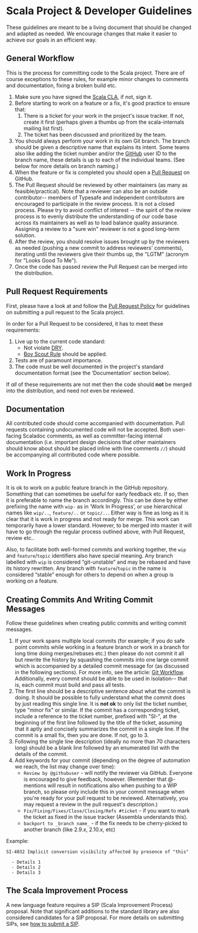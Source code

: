 # Scala Project & Developer Guidelines

These guidelines are meant to be a living document that should be changed and adapted as needed. We encourage changes that make it easier to achieve our goals in an efficient way.

## General Workflow

This is the process for committing code to the Scala project. There are of course exceptions to these rules, for example minor changes to comments and documentation, fixing a broken build etc.

1. Make sure you have signed the [Scala CLA](http://typesafe.com/contribute/cla/scala), if not, sign it.
2. Before starting to work on a feature or a fix, it's good practice to ensure that:
    1. There is a ticket for your work in the project's issue tracker. If not, create it first (perhaps given a thumbs up from the scala-internals mailing list first).
    2. The ticket has been discussed and prioritized by the team.
3. You should always perform your work in its own Git branch. The branch should be given a descriptive name that explains its intent. Some teams also like adding the ticket number and/or the [GitHub](http://github.com) user ID to the branch name, these details is up to each of the individual teams. (See below for more details on branch naming.)
4. When the feature or fix is completed you should open a [Pull Request](https://help.github.com/articles/using-pull-requests) on GitHub.
5. The Pull Request should be reviewed by other maintainers (as many as feasible/practical). Note that a reviewer can also be an outside contributor-- members of Typesafe and independent contributors are encouraged to participate in the review process. It is not a closed process. Please try to avoid conflict of interest -- the spirit of the review process is to evenly distribute the understanding of our code base across its maintainers as well as to load balance quality assurance. Assigning a review to a "sure win" reviewer is not a good long-term solution.
6. After the review, you should resolve issues brought up by the reviewers as needed (pushing a new commit to address reviewers' comments), iterating until the reviewers give their thumbs up, the "LGTM" (acronym for "Looks Good To Me").
7. Once the code has passed review the Pull Request can be merged into the distribution.

## Pull Request Requirements

First, please have a look at and follow the [Pull Request Policy](https://github.com/scala/scala/wiki/Pull-Request-Policy) for guidelines on submitting a pull request to the Scala project.

In order for a Pull Request to be considered, it has to meet these requirements:

1. Live up to the current code standard:
   - Not violate [DRY](http://programmer.97things.oreilly.com/wiki/index.php/Don%27t_Repeat_Yourself).
   - [Boy Scout Rule](http://programmer.97things.oreilly.com/wiki/index.php/The_Boy_Scout_Rule) should be applied.
2. Tests are of paramount importance.
3. The code must be well documented in the project's standard documentation format (see the ‘Documentation’ section below).

If *all* of these requirements are not met then the code should **not** be merged into the distribution, and need not even be reviewed.

## Documentation

All contributed code should come accompanied with documentation. Pull requests containing undocumented code will not be accepted. Both user-facing Scaladoc comments, as well as committer-facing internal documentation (i.e. important design decisions that other maintainers should know about should be placed inline with line comments `//`) should be accompanying all contributed code where possible.


## Work In Progress

It is ok to work on a public feature branch in the GitHub repository. Something that can sometimes be useful for early feedback etc. If so, then it is preferable to name the branch accordingly. This can be done by either prefixing the name with ``wip-`` as in ‘Work In Progress’, or use hierarchical names like ``wip/..``, ``feature/..`` or ``topic/..``. Either way is fine as long as it is clear that it is work in progress and not ready for merge. This work can temporarily have a lower standard. However, to be merged into master it will have to go through the regular process outlined above, with Pull Request, review etc..

Also, to facilitate both well-formed commits and working together, the ``wip`` and ``feature``/``topic`` identifiers also have special meaning.   Any branch labelled with ``wip`` is considered “git-unstable” and may be rebased and have its history rewritten.   Any branch with ``feature``/``topic`` in the name is considered “stable” enough for others to depend on when a group is working on a feature.

## Creating Commits And Writing Commit Messages

Follow these guidelines when creating public commits and writing commit messages.

1. If your work spans multiple local commits (for example; if you do safe point commits while working in a feature branch or work in a branch for long time doing merges/rebases etc.) then please do not commit it all but rewrite the history by squashing the commits into one large commit which is accompanied by a detailed commit message for (as discussed in the following sections). For more info, see the article: [Git Workflow](http://sandofsky.com/blog/git-workflow.html). Additionally, every commit should be able to be used in isolation-- that is, each commit must build and pass all tests.
2. The first line should be a descriptive sentence about what the commit is doing. It should be possible to fully understand what the commit does by just reading this single line. It is **not ok** to only list the ticket number, type "minor fix" or similar. If the commit has a corresponding ticket, include a reference to the ticket number, prefixed with "SI-", at the beginning of the first line followed by the title of the ticket, assuming that it aptly and concisely summarizes the commit in a single line. If the commit is a small fix, then you are done. If not, go to 3.
3. Following the single line description (ideally no more than 70 characters long) should be a blank line followed by an enumerated list with the details of the commit.
4. Add keywords for your commit (depending on the degree of automation we reach, the list may change over time):
    * ``Review by @githubuser`` - will notify the reviewer via GitHub. Everyone is encouraged to give feedback, however. (Remember that @-mentions will result in notifications also when pushing to a WIP branch, so please only include this in your commit message when you're ready for your pull request to be reviewed. Alternatively, you may request a review in the pull request's description.)
    * ``Fix/Fixing/Fixes/Close/Closing/Refs #ticket`` - if you want to mark the ticket as fixed in the issue tracker (Assembla understands this).
    * ``backport to _branch name_`` - if the fix needs to be cherry-picked to another branch (like 2.9.x, 2.10.x, etc)

Example:

    SI-4032 Implicit conversion visibility affected by presence of "this"

      - Details 1
      - Details 2
      - Details 3

## The Scala Improvement Process
A new language feature requires a SIP (Scala Improvement Process) proposal. Note that significant additions to the standard library are also considered candidates for a SIP proposal.
For more details on submitting SIPs, see [how to submit a SIP](http://docs.scala-lang.org/sips/sip-submission.html).
